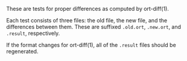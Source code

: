 These are tests for proper differences as computed by ort-diff(1).

Each test consists of three files: the old file, the new file, and the
differences between them.  These are suffixed `.old.ort`, `.new.ort`,
and `.result`, respectively.

If the format changes for ort-diff(1), all of the `.result` files should
be regenerated.

